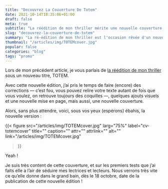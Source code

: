 ```yaml
---
title: "Decouvrez La Couverture De Totem"
date: 2021-10-14T18:35:06+01:00
draft: false
meta: true
subtitle: "La réédition de mon thriller mérite une nouvelle couverture."
slug: "decouvrez-la-couverture-de-totem"
summary: "La ré-édition de mon thriller est l'occasion rêvée d'un nouveau visuel et d'une nouvelle couverture."
thumbnail: "/articles/img/TOTEMcover.jpg"
popular: false
categories: "blog"
tags: "promo"
---
```




Lors de mon précédent article, je vous parlais de [la réédition de mon thriller](articles/la-douzieme-victime-nouvelle-edition/) sous un nouveau titre, TOTEM.

Avec cette nouvelle édition, j’ai pris le temps de faire (encore) des corrections — c’est fou, vous pouvez relire votre texte autant de fois que vous voulez, on retrouve toujours des coquilles —, quelques ajouts visuels et une nouvelle mise en page, mais aussi, une nouvelle couverture.

Alors, sans plus attendre, voici, sous vos yeux (espérons) ébahis, la nouvelle version :  

{{< figure
  src="/articles/img/TOTEMcover.jpg"
  larg="75%"
  label="cv-totemcover"
  title=""
  caption=""
  attr=""
  attrlink=""
  alt=""
  link="/articles/img/TOTEMcover.jpg"
 >}}

Yeah !

Je suis très content de cette couverture, et sur les premiers tests que j’ai faits elle a l’air de séduire mes lectrices et lecteurs. Nous verrons très vite ce qu’elle donne dans le grand bain, dès le 18 octobre, date de la publication de cette nouvelle édition !
